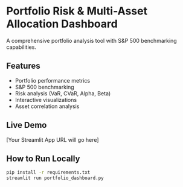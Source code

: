 # Portfolio Risk & Multi-Asset Allocation Dashboard

A comprehensive portfolio analysis tool with S&P 500 benchmarking capabilities.

## Features
- Portfolio performance metrics
- S&P 500 benchmarking
- Risk analysis (VaR, CVaR, Alpha, Beta)
- Interactive visualizations
- Asset correlation analysis

## Live Demo
[Your Streamlit App URL will go here]

## How to Run Locally
```bash
pip install -r requirements.txt
streamlit run portfolio_dashboard.py